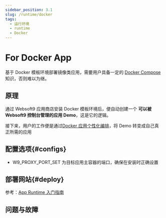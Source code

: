 ```yaml
---
sidebar_position: 3.1
slug: /runtime/docker
tags:
  - 运行环境
  - runtime
  - Docker
---
```


# For Docker App

基于 Docker 模板环境部署镜像类应用，需要用户具备一定的 [Docker Compose](https://docs.docker.com/compose/) 知识，否则难以为继。 

## 原理

通过 Websoft9 应用商店安装 Docker 模板环境后，便自动创建一个 **可以被 Websoft9 控制台管理的应用 Demo**，这是它的逻辑。  

接下来，用户的工作便是通过[Docker 应用个性化编排](./runtime#dockercompose)，将 Demo 转变成自己真正所需的应用


## 配置选项{#configs}

- W9_PROXY_PORT_SET 为目标应用主容器的端口，确保在安装时正确设置

## 部署网站{#deploy}

参考：[App Runtime 入门指南](../runtime#quick)

## 问题与故障